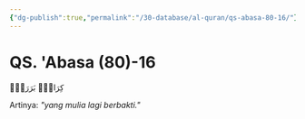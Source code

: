 ```yaml
---
{"dg-publish":true,"permalink":"/30-database/al-quran/qs-abasa-80-16/"}
---
```



# QS. 'Abasa (80)-16
كِرَامٍۢ بَرَرَةٍۗ

Artinya: *"yang mulia lagi berbakti."*
